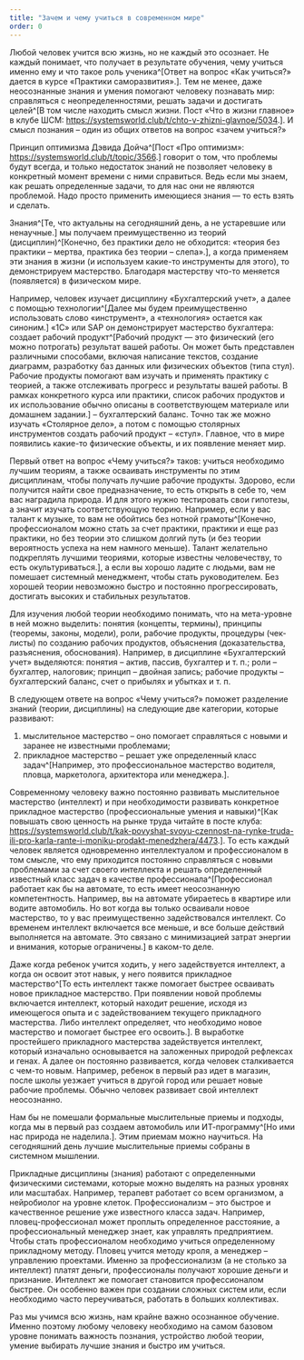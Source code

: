 ```yaml
---
title: "Зачем и чему учиться в современном мире"
order: 0
---
```




Любой человек учится всю жизнь, но не каждый это осознает. Не каждый понимает, что получает в результате обучения, чему учиться именно ему и что такое роль ученика^[Ответ на вопрос «Как учиться?» дается в курсе «Практики саморазвития».]. Тем не менее, даже неосознанные знания и умения помогают человеку познавать мир: справляться с неопределенностями, решать задачи и достигать целей^[В том числе находить смысл жизни. Пост «Что в жизни главное» в клубе ШСМ: <https://systemsworld.club/t/chto-v-zhizni-glavnoe/5034>.]. И смысл познания – один из общих ответов на вопрос «зачем учиться?»

Принцип оптимизма Дэвида Дойча^[Пост «Про оптимизм»: <https://systemsworld.club/t/topic/3566>.] говорит о том, что проблемы будут всегда, и только недостаток знаний не позволяет человеку в конкретный момент времени с ними справиться. Ведь если мы знаем, как решать определенные задачи, то для нас они не являются проблемой. Надо просто применить имеющиеся знания — то есть взять и сделать.

Знания^[Те, что актуальны на сегодняшний день, а не устаревшие или ненаучные.] мы получаем преимущественно из теорий (дисциплин)^[Конечно, без практики дело не обходится: «теория без практики – мертва, практика без теории – слепа».], а когда применяем эти знания в жизни (и используем какие-то инструменты для этого), то демонстрируем мастерство. Благодаря мастерству что-то меняется (появляется) в физическом мире.

Например, человек изучает дисциплину «Бухгалтерский учет», а далее с помощью технологии^[Далее мы будем преимущественно использовать слово «инструмент», а «технология» остается как синоним.] «1С» или SAP он демонстрирует мастерство бухгалтера: создает рабочий продукт^[Рабочий продукт — это физический (его можно потрогать) результат вашей работы. Он может быть представлен различными способами, включая написание текстов, создание диаграмм, разработку баз данных или физических объектов (типа стул). Рабочие продукты помогают вам изучать и применять практику с теорией, а также отслеживать прогресс и результаты вашей работы. В рамках конкретного курса или практики, список рабочих продуктов и их использование обычно описаны в соответствующем материале или домашнем задании.] – бухгалтерский баланс. Точно так же можно изучать «Столярное дело», а потом с помощью столярных инструментов создать рабочий продукт – «стул». Главное, что в мире появились какие-то физические объекты, и их появление меняет мир.

Первый ответ на вопрос «Чему учиться?» таков: учиться необходимо лучшим теориям, а также осваивать инструменты по этим дисциплинам, чтобы получать лучшие рабочие продукты. Здорово, если получится найти свое предназначение, то есть открыть в себе то, чем вас наградила природа. И для этого нужно тестировать свои гипотезы, а значит изучать соответствующую теорию. Например, если у вас талант к музыке, то вам не обойтись без нотной грамоты^[Конечно, профессионалом можно стать за счет практики, практики и еще раз практики, но без теории это слишком долгий путь (и без теории вероятность успеха на нем намного меньше). Талант желательно подкреплять лучшими теориями, которые известны человечеству, то есть окультуриваться.], а если вы хорошо ладите с людьми, вам не помешает системный менеджмент, чтобы стать руководителем. Без хорошей теории невозможно быстро и постоянно прогрессировать, достигать высоких и стабильных результатов.

Для изучения любой теории необходимо понимать, что на мета-уровне в ней можно выделить: понятия (концепты, термины), принципы (теоремы, законы, модели), роли, рабочие продукты, процедуры (чек-листы) по созданию рабочих продуктов, объяснения (доказательства, разъяснения, обоснования). Например, в дисциплине «Бухгалтерский учет» выделяются: понятия – актив, пассив, бухгалтер и т. п.; роли – бухгалтер, налоговик; принцип – двойная запись; рабочие продукты – бухгалтерский баланс, счет о прибылях и убытках и т. п.

В следующем ответе на вопрос «Чему учиться?» поможет разделение знаний (теории, дисциплины) на следующие две категории, которые развивают:

1. мыслительное мастерство – оно помогает справляться с новыми и заранее не известными проблемами;
2. прикладное мастерство – решает уже определенный класс задач^[Например, это профессиональное мастерство водителя, пловца, маркетолога, архитектора или менеджера.].

Современному человеку важно постоянно развивать мыслительное мастерство (интеллект) и при необходимости развивать конкретное прикладное мастерство (профессиональные умения и навыки)^[Как повышать свою ценность на рынке труда читайте в посте клуба: <https://systemsworld.club/t/kak-povyshat-svoyu-czennost-na-rynke-truda-ili-pro-karla-rante-i-moniku-prodakt-menedzhera/4473>.]. То есть каждый человек является одновременно интеллектуалом и профессионалом в том смысле, что ему приходится постоянно справляться с новыми проблемами за счет своего интеллекта и решать определенный известный класс задач в качестве профессионала^[Профессионал работает как бы на автомате, то есть имеет неосознанную компетентность. Например, вы на автомате убираетесь в квартире или водите автомобиль. Но вот когда вы только осваивали новое мастерство, то у вас преимущественно задействовался интеллект. Со временем интеллект включается все меньше, и все больше действий выполняется на автомате. Это связано с минимизацией затрат энергии и внимания, которые ограничены.] в каком-то деле.

Даже когда ребенок учится ходить, у него задействуется интеллект, а когда он освоит этот навык, у него появится прикладное мастерство^[То есть интеллект также помогает быстрее осваивать новое прикладное мастерство. При появлении новой проблемы включается интеллект, который находит решение, исходя из имеющегося опыта и с задействованием текущего прикладного мастерства. Либо интеллект определяет, что необходимо новое мастерство и помогает быстрее его освоить.]. В выработке простейшего прикладного мастерства задействуется интеллект, который изначально основывается на заложенных природой рефлексах и генах. А далее он постоянно развивается, когда человек сталкивается с чем-то новым. Например, ребенок в первый раз идет в магазин, после школы уезжает учиться в другой город или решает новые рабочие проблемы. Обычно человек развивает свой интеллект неосознанно.

Нам бы не помешали формальные мыслительные приемы и подходы, когда мы в первый раз создаем автомобиль или ИТ-программу^[Но ими нас природа не наделила.]. Этим приемам можно научиться. На сегодняшний день лучшие мыслительные приемы собраны в системном мышлении.

Прикладные дисциплины (знания) работают с определенными физическими системами, которые можно выделять на разных уровнях или масштабах. Например, терапевт работает со всем организмом, а нейробиолог на уровне клеток. Профессионализм – это быстрое и качественное решение уже известного класса задач. Например, пловец-профессионал может проплыть определенное расстояние, а профессиональный менеджер знает, как управлять предприятием. Чтобы стать профессионалом необходимо учиться определенному прикладному методу. Пловец учится методу кроля, а менеджер – управлению проектами. Именно за профессионализм (а не столько за интеллект) платят деньги, профессионалы получают хорошие деньги и признание. Интеллект же помогает становится профессионалом быстрее. Он особенно важен при создании сложных систем или, если необходимо часто переучиваться, работать в больших коллективах.

Раз мы учимся всю жизнь, нам крайне важно осознанное обучение. Именно поэтому любому человеку необходимо на самом базовом уровне понимать важность познания, устройство любой теории, умение выбирать лучшие знания и быстро им учиться.

